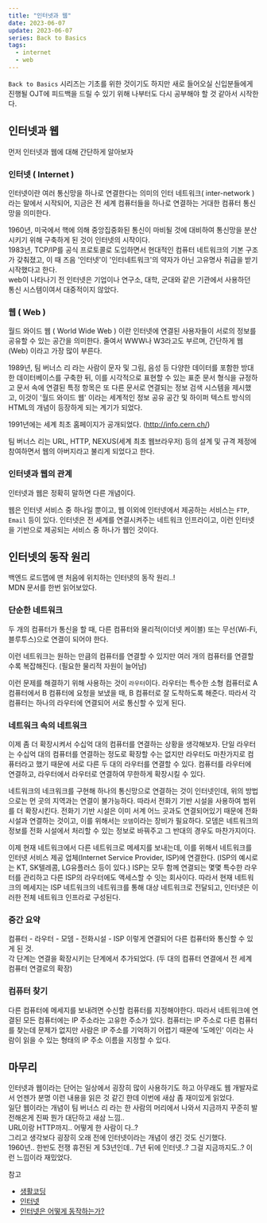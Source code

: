 ```yaml
---
title: "인터넷과 웹"
date: 2023-06-07
update: 2023-06-07
series: Back to Basics
tags:
  - internet
  - web
---
```


`Back to Basics` 시리즈는 기초를 위한 것이기도 하지만 새로 들어오실 신입분들에게 진행될 OJT에 피드백을 드릴 수 있기 위해 나부터도 다시 공부해야 할 것 같아서 시작한다. <br />

## 인터넷과 웹

먼저 인터넷과 웹에 대해 간단하게 알아보자

### 인터넷 ( Internet )

인터넷이란 여러 통신망을 하나로 연결한다는 의미의 인터 네트워크( inter-network ) 라는 말에서 시작되어, 지금은 전 세계 컴퓨터들을 하나로 연결하는 거대한 컴퓨터 통신망을 의미한다.

1960년, 미국에서 핵에 의해 중앙집중화된 통신이 마비될 것에 대비하여 통신망을 분산시키기 위해 구축하게 된 것이 인터넷의 시작이다.<br />
1983년, TCP/IP를 공식 프로토콜로 도입하면서 현대적인 컴퓨터 네트워크의 기본 구조가 갖춰졌고, 이 때 즈음 '인터넷'이 '인터네트워크'의 약자가 아닌 고유명사 취급을 받기 시작했다고 한다.<br />
web이 나타나기 전 인터넷은 기업이나 연구소, 대학, 군대와 같은 기관에서 사용하던 통신 시스템이여서 대중적이지 않았다.

### 웹 ( Web )

월드 와이드 웹 ( World Wide Web ) 이란 인터넷에 연결된 사용자들이 서로의 정보를 공유할 수 있는 공간을 의미한다.
줄여서 WWW나 W3라고도 부르며, 간단하게 웹(Web) 이라고 가장 많이 부른다.

1989년, 팀 버너스 리 라는 사람이 문자 및 그림, 음성 등 다양한 데이터를 포함한 방대한 데이터베이스를 구축한 뒤, 이를 시각적으로 표현할 수 있는 표준 문서 형식을 규정하고 문서 속에 연결된 특정 항목은 또 다른 문서로 연결되는 정보 검색 시스템을 제시했고,
이것이 '월드 와이드 웹' 이라는 세계적인 정보 공유 공간 및 하이퍼 텍스트 방식의 HTML의 개념이 등장하게 되는 계기가 되었다.

1991년에는 세계 최초 홈페이지가 공개되었다. (http://info.cern.ch/)

팀 버너스 리는 URL, HTTP, NEXUS(세계 최초 웹브라우저) 등의 설계 및 규격 제정에 참여하면서 웹의 아버지라고 불리게 되었다고 한다.

### 인터넷과 웹의 관계

인터넷과 웹은 정확히 말하면 다른 개념이다.

웹은 인터넷 서비스 중 하나일 뿐이고, 웹 이외에 인터넷에서 제공하는 서비스는 `FTP`, `Email` 등이 있다.
인터넷은 전 세계를 연결시켜주는 네트워크 인프라이고, 이런 인터넷을 기반으로 제공되는 서비스 중 하나가 웹인 것이다.

## 인터넷의 동작 원리

백엔드 로드맵에 맨 처음에 위치하는 인터넷의 동작 원리..!<br />
MDN 문서를 한번 읽어보았다.

### 단순한 네트워크

두 개의 컴퓨터가 통신을 할 때, 다른 컴퓨터와 물리적(이더넷 케이블) 또는 무선(Wi-Fi, 블루투스)으로 연결이 되어야 한다.

이런 네트워크는 원하는 만큼의 컴퓨터를 연결할 수 있지만 여러 개의 컴퓨터를 연결할 수록 복잡해진다. (필요한 물리적 자원이 늘어남)

이런 문제를 해결하기 위해 사용하는 것이 `라우터`이다. 라우터는 특수한 소형 컴퓨터로 A 컴퓨터에서 B 컴퓨터에 요청을 보냈을 때, B 컴퓨터로 잘 도착하도록 해준다.
따라서 각 컴퓨터는 하나의 라우터에 연결되어 서로 통신할 수 있게 된다.

### 네트워크 속의 네트워크

이제 좀 더 확장시켜서 수십억 대의 컴퓨터를 연결하는 상황을 생각해보자.
단일 라우터는 수십억 대의 컴퓨터를 연결하는 정도로 확장할 수는 없지만
라우터도 마찬가지로 컴퓨터라고 했기 때문에 서로 다른 두 대의 라우터를 연결할 수 있다.
컴퓨터를 라우터에 연결하고, 라우터에서 라우터로 연결하여 무한하게 확장시킬 수 있다.

네트워크의 네크워크를 구현해 하나의 통신망으로 연결하는 것이 인터넷인데, 위의 방법으로는 먼 곳의 지역과는 연결이 불가능하다.
따라서 전화기 기반 시설을 사용하여 범위를 더 확장시킨다.
전화기 기반 시설은 이미 서계 어느 곳과도 연결되어있기 때문에 전화 시설과 연결하는 것이고, 이를 위해서는 `모뎀`이라는 장비가 필요하다.
모뎀은 네트워크의 정보를 전화 시설에서 처리할 수 있는 정보로 바꿔주고 그 반대의 경우도 마찬가지이다.

이제 현재 네트워크에서 다른 네트워크로 메세지를 보내는데, 이를 위해서 네트워크를 인터넷 서비스 제공 업체(Internet Service Provider, ISP)에 연결한다.
(ISP의 예시로는 KT, SK텔레콤, LG유플러스 등이 있다.)
ISP는 모두 함께 연결되는 몇몇 특수한 라우터를 관리하고 다른 ISP의 라우터에도 액세스할 수 잇는 회사이다.
따라서 현재 네트워크의 메세지는 ISP 네트워크의 네트워크를 통해 대상 네트워크로 전달되고, 인터넷은 이러한 전체 네트워크 인프라로 구성된다.

### 중간 요약

컴퓨터 - 라우터 - 모뎀 - 전화시설 - ISP 이렇게 연결되어 다른 컴퓨터와 통신할 수 있게 된 것.<br />
각 단계는 연결을 확장시키는 단계에서 추가되었다. (두 대의 컴퓨터 연결에서 전 세계 컴퓨터 연결로의 확장)

### 컴퓨터 찾기

다른 컴퓨터에 메세지를 보내려면 수신할 컴퓨터를 지정해야한다. 따라서 네트워크에 연결된 모든 컴퓨터에는 IP 주소라는 고유한 주소가 있다.
컴퓨터는 IP 주소로 다른 컴퓨터를 찾는데 문제가 없지만 사람은 IP 주소를 기억하기 어렵기 때문에 '도메인' 이라는 사람이 읽을 수 있는 형태의 IP 주소 이름을 지정할 수 있다.

## 마무리

인터넷과 웹이라는 단어는 일상에서 굉장히 많이 사용하기도 하고 아무래도 웹 개발자로서 언젠가 분명 이런 내용을 읽은 것 같긴 한데 이번에 새삼 좀 재미있게 읽었다.<br />
일단 웹이라는 개념이 팀 버너스 리 라는 한 사람의 머리에서 나와서 지금까지 꾸준히 발전해온게 진짜 뭔가 대단하고 새삼 느낌..<br />
URL이랑 HTTP까지.. 어떻게 한 사람이 다..?<br />
그리고 생각보다 굉장히 오래 전에 인터넷이라는 개념이 생긴 것도 신기했다. <br />1960년.. 한반도 전쟁 휴전된 게 53년인데.. 7년 뒤에 인터넷..? 그걸 지금까지도..? 이런 느낌이라 재밌었다.

참고

- [생활코딩](https://www.youtube.com/watch?v=pYOEy_mAMpI&list=PLuHgQVnccGMDZP7FJ_ZsUrdCGH68ppvPb&index=16)
- [인터넷](https://terms.naver.com/entry.naver?docId=3573476&cid=59088&categoryId=59096)
- [인터넷은 어떻게 동작하는가?](https://developer.mozilla.org/ko/docs/Learn/Common_questions/Web_mechanics/How_does_the_Internet_work)
